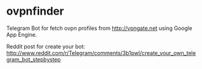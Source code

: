 # ovpnfinder
Telegram Bot for fetch ovpn profiles from http://vpngate.net using Google App Engine.

Reddit post for create your bot: http://www.reddit.com/r/Telegram/comments/3b1pwl/create_your_own_telegram_bot_stepbystep


